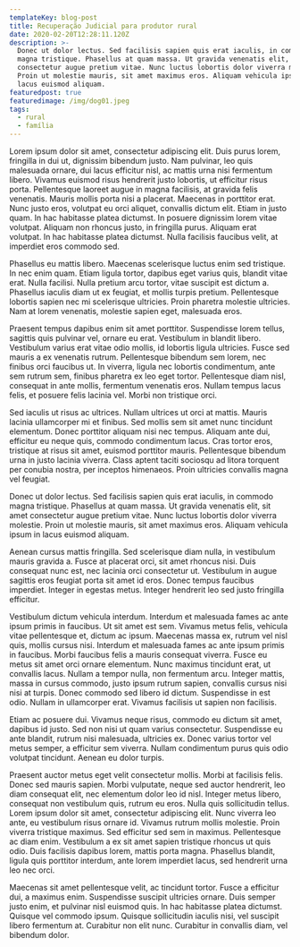 ```yaml
---
templateKey: blog-post
title: Recuperação Judicial para produtor rural
date: 2020-02-20T12:28:11.120Z
description: >-
  Donec ut dolor lectus. Sed facilisis sapien quis erat iaculis, in commodo
  magna tristique. Phasellus at quam massa. Ut gravida venenatis elit, sit amet
  consectetur augue pretium vitae. Nunc luctus lobortis dolor viverra molestie.
  Proin ut molestie mauris, sit amet maximus eros. Aliquam vehicula ipsum in
  lacus euismod aliquam.
featuredpost: true
featuredimage: /img/dog01.jpeg
tags:
  - rural
  - família
---
```

Lorem ipsum dolor sit amet, consectetur adipiscing elit. Duis purus lorem, fringilla in dui ut, dignissim bibendum justo. Nam pulvinar, leo quis malesuada ornare, dui lacus efficitur nisl, ac mattis urna nisi fermentum libero. Vivamus euismod risus hendrerit justo lobortis, ut efficitur risus porta. Pellentesque laoreet augue in magna facilisis, at gravida felis venenatis. Mauris mollis porta nisi a placerat. Maecenas in porttitor erat. Nunc justo eros, volutpat eu orci aliquet, convallis dictum elit. Etiam in justo quam. In hac habitasse platea dictumst. In posuere dignissim lorem vitae volutpat. Aliquam non rhoncus justo, in fringilla purus. Aliquam erat volutpat. In hac habitasse platea dictumst. Nulla facilisis faucibus velit, at imperdiet eros commodo sed.

Phasellus eu mattis libero. Maecenas scelerisque luctus enim sed tristique. In nec enim quam. Etiam ligula tortor, dapibus eget varius quis, blandit vitae erat. Nulla facilisi. Nulla pretium arcu tortor, vitae suscipit est dictum a. Phasellus iaculis diam ut ex feugiat, et mollis turpis pretium. Pellentesque lobortis sapien nec mi scelerisque ultricies. Proin pharetra molestie ultricies. Nam at lorem venenatis, molestie sapien eget, malesuada eros.

Praesent tempus dapibus enim sit amet porttitor. Suspendisse lorem tellus, sagittis quis pulvinar vel, ornare eu erat. Vestibulum in blandit libero. Vestibulum varius erat vitae odio mollis, id lobortis ligula ultricies. Fusce sed mauris a ex venenatis rutrum. Pellentesque bibendum sem lorem, nec finibus orci faucibus ut. In viverra, ligula nec lobortis condimentum, ante sem rutrum sem, finibus pharetra ex leo eget tortor. Pellentesque diam nisl, consequat in ante mollis, fermentum venenatis eros. Nullam tempus lacus felis, et posuere felis lacinia vel. Morbi non tristique orci.

Sed iaculis ut risus ac ultrices. Nullam ultrices ut orci at mattis. Mauris lacinia ullamcorper mi et finibus. Sed mollis sem sit amet nunc tincidunt elementum. Donec porttitor aliquam nisi nec tempus. Aliquam ante dui, efficitur eu neque quis, commodo condimentum lacus. Cras tortor eros, tristique at risus sit amet, euismod porttitor mauris. Pellentesque bibendum urna in justo lacinia viverra. Class aptent taciti sociosqu ad litora torquent per conubia nostra, per inceptos himenaeos. Proin ultricies convallis magna vel feugiat.

Donec ut dolor lectus. Sed facilisis sapien quis erat iaculis, in commodo magna tristique. Phasellus at quam massa. Ut gravida venenatis elit, sit amet consectetur augue pretium vitae. Nunc luctus lobortis dolor viverra molestie. Proin ut molestie mauris, sit amet maximus eros. Aliquam vehicula ipsum in lacus euismod aliquam.

Aenean cursus mattis fringilla. Sed scelerisque diam nulla, in vestibulum mauris gravida a. Fusce at placerat orci, sit amet rhoncus nisi. Duis consequat nunc est, nec lacinia orci consectetur ut. Vestibulum in augue sagittis eros feugiat porta sit amet id eros. Donec tempus faucibus imperdiet. Integer in egestas metus. Integer hendrerit leo sed justo fringilla efficitur.

Vestibulum dictum vehicula interdum. Interdum et malesuada fames ac ante ipsum primis in faucibus. Ut sit amet est sem. Vivamus metus felis, vehicula vitae pellentesque et, dictum ac ipsum. Maecenas massa ex, rutrum vel nisl quis, mollis cursus nisi. Interdum et malesuada fames ac ante ipsum primis in faucibus. Morbi faucibus felis a mauris consequat viverra. Fusce eu metus sit amet orci ornare elementum. Nunc maximus tincidunt erat, ut convallis lacus. Nullam a tempor nulla, non fermentum arcu. Integer mattis, massa in cursus commodo, justo ipsum rutrum sapien, convallis cursus nisi nisi at turpis. Donec commodo sed libero id dictum. Suspendisse in est odio. Nullam in ullamcorper erat. Vivamus facilisis ut sapien non facilisis.

Etiam ac posuere dui. Vivamus neque risus, commodo eu dictum sit amet, dapibus id justo. Sed non nisi ut quam varius consectetur. Suspendisse eu ante blandit, rutrum nisi malesuada, ultricies ex. Donec varius tortor vel metus semper, a efficitur sem viverra. Nullam condimentum purus quis odio volutpat tincidunt. Aenean eu dolor turpis.

Praesent auctor metus eget velit consectetur mollis. Morbi at facilisis felis. Donec sed mauris sapien. Morbi vulputate, neque sed auctor hendrerit, leo diam consequat elit, nec elementum dolor leo id nisl. Integer metus libero, consequat non vestibulum quis, rutrum eu eros. Nulla quis sollicitudin tellus. Lorem ipsum dolor sit amet, consectetur adipiscing elit. Nunc viverra leo ante, eu vestibulum risus ornare id. Vivamus rutrum mollis molestie. Proin viverra tristique maximus. Sed efficitur sed sem in maximus. Pellentesque ac diam enim. Vestibulum a ex sit amet sapien tristique rhoncus ut quis odio. Duis facilisis dapibus lorem, mattis porta magna. Phasellus blandit, ligula quis porttitor interdum, ante lorem imperdiet lacus, sed hendrerit urna leo nec orci.

Maecenas sit amet pellentesque velit, ac tincidunt tortor. Fusce a efficitur dui, a maximus enim. Suspendisse suscipit ultricies ornare. Duis semper justo enim, et pulvinar nisl euismod quis. In hac habitasse platea dictumst. Quisque vel commodo ipsum. Quisque sollicitudin iaculis nisi, vel suscipit libero fermentum at. Curabitur non elit nunc. Curabitur in convallis diam, vel bibendum dolor.
